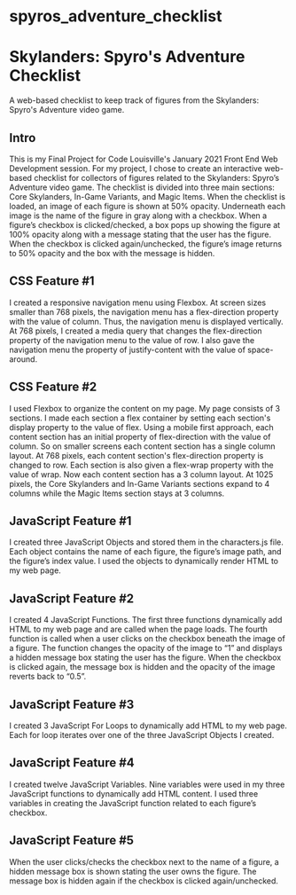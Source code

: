 # spyros_adventure_checklist
<h1>Skylanders: Spyro's Adventure Checklist</h1>
<p>A web-based checklist to keep track of figures from the Skylanders: Spyro's Adventure video game.</p>

<h2>Intro</h2>
<p>This is my Final Project for Code Louisville's January 2021 Front End Web Development session.  For my project, I chose to create an interactive web-based checklist for collectors of figures related to the Skylanders: Spyro’s Adventure video game.  The checklist is divided into three main sections: Core Skylanders, In-Game Variants, and Magic Items.  When the checklist is loaded, an image of each figure is shown at 50% opacity.  Underneath each image is the name of the figure in gray along with a checkbox. When a figure’s checkbox is clicked/checked, a box pops up showing the figure at 100% opacity along with a message stating that the user has the figure.  When the checkbox is clicked again/unchecked, the figure’s image returns to 50% opacity and the box with the message is hidden.</p>

<h2>CSS Feature #1</h2>
<p>I created a responsive navigation menu using Flexbox.  At screen sizes smaller than 768 pixels, the navigation menu has a flex-direction property with the value of column.  Thus, the navigation menu is displayed vertically.  At 768 pixels, I created a media query that changes the flex-direction property of the navigation menu to the value of row.  I also gave the navigation menu the property of justify-content with the value of space-around.</p>

<h2>CSS Feature #2</h2>
<p>I used Flexbox to organize the content on my page.  My page consists of 3 sections.  I made each section a flex container by setting each section's display property to the value of flex.  Using a mobile first approach, each content section has an initial property of flex-direction with the value of column.  So on smaller screens each content section has a single column layout.  At 768 pixels, each content section's flex-direction property is changed to row.  Each section is also given a flex-wrap property with the value of wrap.  Now each content section has a 3 column layout.  At 1025 pixels, the Core Skylanders and In-Game Variants sections expand to 4 columns while the Magic Items section stays at 3 columns.</p>

<h2>JavaScript Feature #1</h2>
<p>I created three JavaScript Objects and stored them in the characters.js file.  Each object contains the name of each figure, the figure’s image path, and the figure’s index value.  I used the objects to dynamically render HTML to my web page.</p> 

<h2>JavaScript Feature #2</h2>
<p>I created 4 JavaScript Functions.  The first three functions dynamically add HTML to my web page and are called when the page loads.  The fourth function is called when a user clicks on the checkbox beneath the image of a figure.  The function changes the opacity of the image to “1” and displays a hidden message box stating the user has the figure.  When the checkbox is clicked again, the message box is hidden and the opacity of the image reverts back to “0.5”.</p>

<h2>JavaScript Feature #3</h2>
<p>I created 3 JavaScript For Loops to dynamically add HTML to my web page.  Each for loop iterates over one of the three JavaScript Objects I created.</p>

<h2>JavaScript Feature #4</h2>
<p>I created twelve JavaScript Variables.  Nine variables were used in my three JavaScript functions to dynamically add HTML content.  I used three variables in creating the JavaScript function related to each figure’s checkbox.</p>  

<h2>JavaScript Feature #5</h2>
<p>When the user clicks/checks the checkbox next to the name of a figure, a hidden message box is shown stating the user owns the figure.  The message box is hidden again if the checkbox is clicked again/unchecked.</p>
